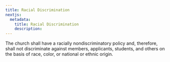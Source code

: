 ```yaml
---
title: Racial Discrimination
nextjs:
  metadata:
    title: Racial Discrimination
    description: 
---
```


The church shall have a racially nondiscriminatory policy and, therefore, shall not discriminate against members, applicants, students, and others on the basis of race, color, or national or ethnic origin.